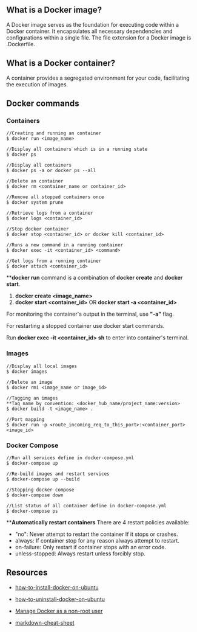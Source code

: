## What is a Docker image?
A Docker image serves as the foundation for executing code within a Docker container. It encapsulates all necessary dependencies and configurations within a single file. The file extension for a Docker image is .Dockerfile.

## What is a Docker container?
A container provides a segregated environment for your code, facilitating the execution of images.

## Docker commands
### Containers
    //Creating and running an container
    $ docker run <image_name>

    //Display all containers which is in a running state
    $ docker ps

    //Display all containers
    $ docker ps -a or docker ps --all

    //Delete an container
    $ docker rm <container_name or container_id>

    //Remove all stopped containers once
    $ docker system prune

    //Retrieve logs from a container
    $ docker logs <container_id>

    //Stop docker container
    $ docker stop <container_id> or docker kill <container_id>

    //Runs a new command in a running container
    $ docker exec -it <container_id> <command>

    //Get logs from a running container
    $ docker attach <container_id>

****docker run** command is a combination of **docker create** and **docker start**.
1. **docker create <image_name>**
2. **docker start <container_id>** OR **docker start -a <container_id>**

For monitoring the container's output in the terminal, use **"-a"** flag.

For restarting a stopped container use docker start commands.

Run **docker exec -it <container_id> sh** to enter into container's terminal.

### Images
    //Display all local images
    $ docker images

    //Delete an image
    $ docker rmi <image_name or image_id>

    //Tagging an images
    **Tag name by convention: <docker_hub_name/project_name:version>
    $ docker build -t <image_name> .

    //Port mapping
    $ docker run -p <route_incoming_req_to_this_port>:<container_port> <image_id>

### Docker Compose
    //Run all services define in docker-compose.yml
    $ docker-compose up

    //Re-build images and restart services
    $ docker-compose up --build

    //Stopping docker compose
    $ docker-compose down

    //List status of all container define in docker-compose.yml
    $ docker-compose ps

****Automatically restart containers**
There are 4 restart policies available:
- "no": Never attempt to restart the container If it stops or crashes.
- always: If container stop for any reason always attempt to restart.
- on-failure: Only restart if container stops with an error code.
- unless-stopped: Always restart unless forcibly stop.
## Resources
- [how-to-install-docker-on-ubuntu](https://docs.docker.com/engine/install/ubuntu/#install-using-the-repository)

- [how-to-uninstall-docker-on-ubuntu](https://docs.docker.com/engine/install/ubuntu/#uninstall-docker-engine)

- [Manage Docker as a non-root user](https://docs.docker.com/engine/install/linux-postinstall/)

- [markdown-cheat-sheet](https://www.markdownguide.org/cheat-sheet/)

